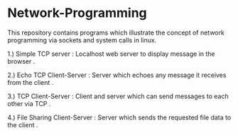 # Network-Programming

This repository contains programs which illustrate the concept of network programming via sockets and system calls in linux.

1.) Simple TCP server : Localhost web server to display message in the browser .

2.) Echo TCP Client-Server : Server which echoes any message it receives from the client .

3.) TCP Client-Server : Client and server which can send messages to each other via TCP .

4.) File Sharing Client-Server : Server which sends the requested file data to the client .
